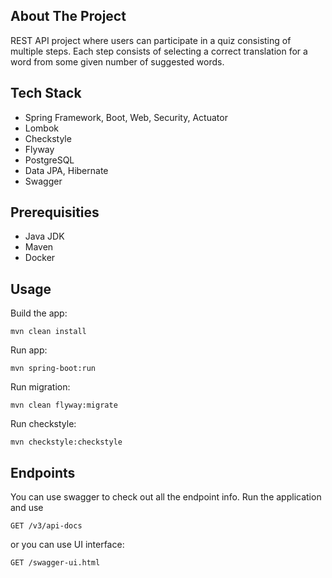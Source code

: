 ## About The Project

REST API project where users can participate in a quiz consisting of multiple steps.
Each step consists of selecting a correct translation for a word from some given number 
of suggested words.

## Tech Stack
* Spring Framework, Boot, Web, Security, Actuator
* Lombok
* Checkstyle
* Flyway
* PostgreSQL
* Data JPA, Hibernate
* Swagger

## Prerequisities

* Java JDK
* Maven
* Docker

## Usage

Build the app:
```
mvn clean install
```
Run app:
```
mvn spring-boot:run
```
Run migration:
```
mvn clean flyway:migrate
```
Run checkstyle:
```
mvn checkstyle:checkstyle
```

## Endpoints
You can use swagger to check out all the endpoint info.
Run the application and use  
```
GET /v3/api-docs
```
or you can use UI interface:
```
GET /swagger-ui.html 
```